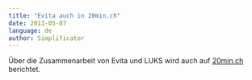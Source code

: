```yaml
---
title: "Evita auch in 20min.ch"
date: 2013-05-07
language: de
author: Simplificator
---
```


Über die Zusammenarbeit von Evita und LUKS wird auch auf [20min.ch](http://www.20min.ch/schweiz/zentralschweiz/story/30657474) berichtet.
